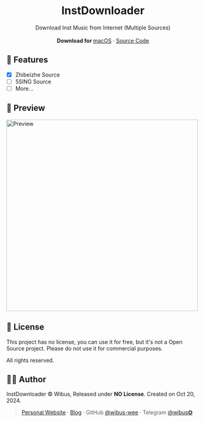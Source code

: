 <p align="center">
	<h1 align="center"><b>InstDownloader</b></h1>
	<p align="center">
		Download Inst Music from Internet (Multiple Sources)
    <br />
    <br />
    <b>Download for </b>
		<a href="https://github.com/wibus-wee/InstDownloader/releases">macOS</a> · <a href="https://github.com/wibus-wee/InstDownloader/archive/refs/heads/main.zip">Source Code</a>
    <br />
  </p>
</p>

## 🌟 Features

- [x] Zhibeizhe Source
- [ ] 5SING Source
- [ ] More...

## 👀 Preview

<img src="./Preview.png" alt="Preview" width="500" />

## 📄 License

This project has no license, you can use it for free, but it's not a Open Source project. Please do not use it for commercial purposes.

All rights reserved.

## 🧑‍⚖️ Author

InstDownloader © Wibus, Released under **NO License**. Created on Oct 20, 2024.

> [Personal Website](http://wibus.ren/) · [Blog](https://blog.wibus.ren/) · GitHub [@wibus-wee](https://github.com/wibus-wee/) · Telegram [@wibus✪](https://t.me/wibus_wee)
